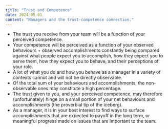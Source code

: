 ```yaml
---
title: "Trust and Competence"
date: 2024-05-01
content: "Managers and the trust-competence connection."
---
```


- The trust you receive from your team will be a function of your perceived competence.
- Your competence will be perceived as a function of your observed behaviours + observed accomplishments constantly being compared against what people expect you to accomplish, how they expect you to serve them, how they expect you to behave, and their perceptions of your role.
- A lot of what you do and how you behave as a manager in a variety of contexts cannot and will not be directly observable.
- Of the total sum of your behaviours and accomplishments, the non-observable ones may constitute a high percentage.
- The trust given to you, and your perceived competence, may therefore (unfortunately) hinge on a small portion of your net behaviours and accomplishments (the proverbial tip of the iceberg).
- As a manager, it is in your best interest to find ways to surface accomplishments that are expected to payoff in the long term, or meaningful progress made on issues that are important to the team.